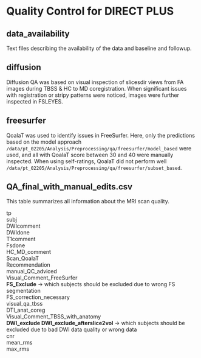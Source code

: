 # Quality Control for DIRECT PLUS

## data_availability

Text files describing the availability of the data and baseline and followup.

## diffusion

Diffusion QA was based on visual inspection of slicesdir views from FA images during TBSS & HC to MD coregistration.
When significant issues with registration or stripy patterns were noticed, images were further inspected in FSLEYES.

## freesurfer
QoalaT was used to identify issues in FreeSurfer. Here, only the predictions based on the model approach `/data/pt_02205/Analysis/Preprocessing/qa/freesurfer/model_based` were used, and all with QoalaT score between 30 and 40 were manually inspected. When using self-ratings, QoalaT did not perform well `/data/pt_02205/Analysis/Preprocessing/qa/freesurfer/subset_based`.

## QA_final_with_manual_edits.csv
This table summarizes all information about the MRI scan quality.

tp  
subj  
DWIcomment  
DWIdone  
T1comment  
Fsdone  
HC_MD_comment  
Scan_QoalaT  
Recommendation  
manual_QC_adviced  
Visual_Comment_FreeSurfer  
**FS_Exclude**  -> which subjects should be excluded due to wrong FS segmentation   
FS_correction_necessary  
visual_qa_tbss  
DTI_anat_coreg  
Visual_Comment_TBSS_with_anatomy  
**DWI_exclude	DWI_exclude_afterslice2vol**  -> which subjects should be excluded due to bad DWI data quality or wrong data  
cnr  
mean_rms  
max_rms
